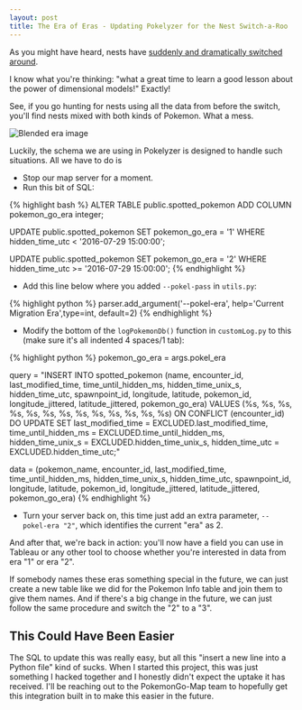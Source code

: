 ```yaml
---
layout: post
title: The Era of Eras - Updating Pokelyzer for the Nest Switch-a-Roo
---
```


As you might have heard, nests have [suddenly and dramatically switched around](https://www.reddit.com/r/TheSilphRoad/comments/4v78mw/psa_nests_have_changed/).

I know what you're thinking: "what a great time to learn a good lesson about the power of dimensional models!" Exactly!

See, if you go hunting for nests using all the data from before the switch, you'll find nests mixed with both kinds of Pokemon. What a mess.

![Blended era image](http://i.imgur.com/g7jCMJw.png)

Luckily, the schema we are using in Pokelyzer is designed to handle such situations. All we have to do is

  - Stop our map server for a moment.
  - Run this bit of SQL:

  {% highlight bash %}
  ALTER TABLE public.spotted_pokemon ADD COLUMN pokemon_go_era integer;

  UPDATE public.spotted_pokemon
  SET pokemon_go_era = '1'
  WHERE hidden_time_utc < '2016-07-29 15:00:00';

  UPDATE public.spotted_pokemon
  SET pokemon_go_era = '2'
  WHERE hidden_time_utc >= '2016-07-29 15:00:00';
  {% endhighlight %}

  - Add this line below where you added `--pokel-pass` in `utils.py`:

{% highlight python %}
parser.add_argument('--pokel-era', help='Current Migration Era',type=int, default=2)
{% endhighlight %}

  - Modify the bottom of the `logPokemonDb()` function in `customLog.py` to this (make sure it's all indented 4 spaces/1 tab):

{% highlight python %}
pokemon_go_era = args.pokel_era

query =  "INSERT INTO spotted_pokemon (name, encounter_id, last_modified_time, time_until_hidden_ms, hidden_time_unix_s, hidden_time_utc, spawnpoint_id, longitude, latitude, pokemon_id, longitude_jittered, latitude_jittered, pokemon_go_era) VALUES (%s, %s, %s, %s, %s, %s, %s, %s, %s, %s, %s, %s, %s) ON CONFLICT (encounter_id) DO UPDATE SET last_modified_time = EXCLUDED.last_modified_time, time_until_hidden_ms = EXCLUDED.time_until_hidden_ms, hidden_time_unix_s = EXCLUDED.hidden_time_unix_s, hidden_time_utc = EXCLUDED.hidden_time_utc;"

data = (pokemon_name, encounter_id, last_modified_time, time_until_hidden_ms, hidden_time_unix_s, hidden_time_utc, spawnpoint_id, longitude, latitude, pokemon_id, longitude_jittered, latitude_jittered, pokemon_go_era)
{% endhighlight %}

  - Turn your server back on, this time just add an extra parameter, `--pokel-era "2"`, which identifies the current "era" as 2.

And after that, we're back in action: you'll now have a field you can use in Tableau or any other tool to choose whether you're interested in data from era "1" or era "2".

If somebody names these eras something special in the future, we can just create a new table like we did for the Pokemon Info table and join them to give them names. And if there's a big change in the future, we can just follow the same procedure and switch the "2" to a "3".

## This Could Have Been Easier

The SQL to update this was really easy, but all this "insert a new line into a Python file" kind of sucks. When I started this project, this was just something I hacked together and I honestly didn't expect the uptake it has received. I'll be reaching out to the PokemonGo-Map team to hopefully get this integration built in to make this easier in the future.
